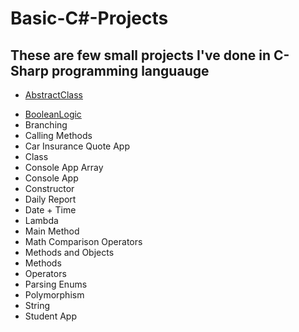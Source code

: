 # Basic-C#-Projects
## These are few small projects I've done in C-Sharp programming languauge


- [AbstractClass](docs/CONTRIBUTING.md)
+ [BooleanLogic]([Basic-C-Sharp-Projects/tree/main/BooleanLogicSubmission](https://github.com/ReedDecker/Basic-C-Sharp-Projects/tree/main/BooleanLogicSubmission))
+ Branching
+ Calling Methods
+ Car Insurance Quote App
+ Class
+ Console App Array
+ Console App
+ Constructor
+ Daily Report
+ Date + Time
+ Lambda
+ Main Method
+ Math Comparison Operators
+ Methods and Objects
+ Methods
+ Operators
+ Parsing Enums
+ Polymorphism
+ String
+ Student App
  
